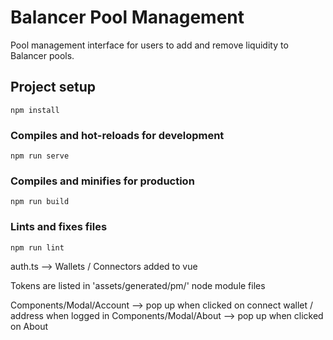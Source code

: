 # Balancer Pool Management

Pool management interface for users to add and remove liquidity to Balancer pools.

## Project setup
```
npm install
```

### Compiles and hot-reloads for development
```
npm run serve
```

### Compiles and minifies for production
```
npm run build
```

### Lints and fixes files
```
npm run lint
```

auth.ts --> Wallets / Connectors added to vue

Tokens are listed in 'assets/generated/pm/' node module files

Components/Modal/Account --> pop up when clicked on connect wallet / address when logged in
Components/Modal/About --> pop up when clicked on About

